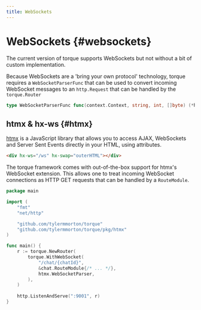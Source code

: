```yaml
---
title: WebSockets
---
```


# WebSockets {#websockets}

The current version of torque supports WebSockets but not without a bit of custom implementation. 

Because WebSockets are a 'bring your own protocol' technology, torque requires a `WebSocketParserFunc` that can be used to convert incoming WebSocket messages to an `http.Request` that can be handled by the `torque.Router`

```go
type WebSocketParserFunc func(context.Context, string, int, []byte) (*http.Request, error)
```

## htmx & hx-ws {#htmx}

[htmx](https://htmx.org/) is a JavaScript library that allows you to access AJAX, WebSockets and Server Sent Events directly in your HTML, using attributes.

```html
<div hx-ws="/ws" hx-swap="outerHTML"></div>
```

The torque framework comes with out-of-the-box support for htmx's WebSocket extension. This allows one to treat incoming WebSocket connections as HTTP GET requests that can be handled by a `RouteModule`.

```go
package main

import (
	"fmt"
	"net/http"

	"github.com/tylermmorton/torque"
	"github.com/tylermmorton/torque/pkg/htmx"
)

func main() {
    r := torque.NewRouter(
        torque.WithWebSocket(
            "/chat/{chatId}", 
            &chat.RouteModule{/* ... */},
            htmx.WebSocketParser,
        ),
    )
	
    http.ListenAndServe(":9001", r)
}

```